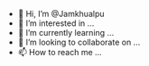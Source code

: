 - 👋 Hi, I’m @Jamkhualpu
- 👀 I’m interested in ...
- 🌱 I’m currently learning ...
- 💞️ I’m looking to collaborate on ...
- 📫 How to reach me ...

<!---
Jamkhualpu/Jamkhualpu is a ✨ special ✨ repository because its `README.md` (this file) appears on your GitHub profile.
You can click the Preview link to take a look at your changes.
--->
